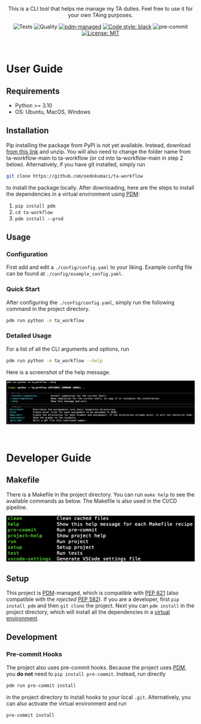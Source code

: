 <div align="center">

This is a CLI tool that helps me manage my TA duties. Feel free to use it for your own TAing purposes.

![Tests](https://github.com/oedokumaci/ta-workflow/actions/workflows/tests.yml/badge.svg)
![Quality](https://github.com/oedokumaci/ta-workflow/actions/workflows/quality.yml/badge.svg)
[![pdm-managed](https://img.shields.io/badge/pdm-managed-blueviolet)](https://pdm.fming.dev)
[![Code style: black](https://img.shields.io/badge/code%20style-black-000000.svg)](https://github.com/psf/black)
![pre-commit](https://img.shields.io/badge/pre--commit-enabled-brightgreen?logo=pre-commit&logoColor=white)
[![License: MIT](https://img.shields.io/badge/License-MIT-yellow.svg)](https://opensource.org/licenses/MIT)

</div>

&nbsp;

# User Guide

## Requirements

- Python >= 3.10
- OS: Ubuntu, MacOS, Windows

## Installation

Pip installing the package from PyPI is not yet available. Instead, download [from this link](https://github.com/oedokumaci/ta-workflow/archive/refs/heads/main.zip) and unzip. You will also need to change the folder name from ta-workflow-main to ta-workflow (or cd into ta-workflow-main in step 2 below). Alternatively, if you have git installed, simply run 
```bash
git clone https://github.com/oedokumaci/ta-workflow
```
to install the package locally. After downloading, here are the steps to install the dependencies in a virtual environment using [PDM]:

1. `pip install pdm`
2. `cd ta-workflow`
3. `pdm install --prod`

## Usage

### Configuration

First add and edit a `./config/config.yaml` to your liking. Example config file can be found at `./config/example_config.yaml`.

### Quick Start

After configuring the `./config/config.yaml`, simply run the following command in the project directory.
```bash
pdm run python -m ta_workflow
```

### Detailed Usage
For a list of all the CLI arguments and options, run
```bash
pdm run python -m ta_workflow --help
```

Here is a screenshot of the help message.

<img src=./style/cli.png width="800">

&nbsp;

# Developer Guide

## Makefile
There is a Makefile in the project directory. You can run `make help` to see the available commands as below. The Makefile is also used in the CI/CD pipeline.

<img src=./style/make.png width="600">

## Setup

This project is [PDM]-managed, which is compatible with [PEP 621](https://www.python.org/dev/peps/pep-0621) (also compatible with the <i>rejected</i> [PEP 582](https://www.python.org/dev/peps/pep-0582)). If you are a developer, first `pip install pdm` and then `git clone` the project. Next you can `pdm install` in the project directory, which will install all the dependencies in a [virtual environment](https://pdm.fming.dev/latest/usage/venv/).

## Development

### Pre-commit Hooks

The project also uses pre-commit hooks. Because the project uses [PDM], you **do not** need to `pip install pre-commit`. Instead, run directly
```bash
pdm run pre-commit install
```
in the project directory to install hooks to your local `.git`. Alternatively, you can also activate the virtual environment and run
```bash
pre-commit install
```

[PDM]: https://pdm.fming.dev
